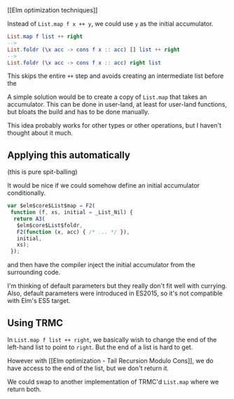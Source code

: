[[Elm optimization techniques]]

Instead of `List.map f x ++ y`, we could use `y` as the initial accumulator.

```elm
List.map f list ++ right
-->
List.foldr (\x acc -> cons f x :: acc) [] list ++ right
-->
List.foldr (\x acc -> cons f x :: acc) right list
```

This skips the entire `++` step and avoids creating an intermediate list before the 

A simple solution would be to create a copy of `List.map` that takes an accumulator. This can be done in user-land, at least for user-land functions, but bloats the build and has to be done manually.

This idea probably works for other types or other operations, but I haven't thought about it much.

## Applying this automatically

(this is pure spit-balling)

It would be nice if we could somehow define an initial accumulator conditionally.

```js
var $elm$core$List$map = F2(
 function (f, xs, initial = _List_Nil) {
  return A3(
   $elm$core$List$foldr,
   F2(function (x, acc) { /* ... */ }),
   initial,
   xs);
 });
```

and then have the compiler inject the initial accumulator from the surrounding code.

I'm thinking of default parameters but they really don't fit well with currying.
Also, default parameters were introduced in ES2015, so it's not compatible with Elm's ES5 target.

## Using TRMC

In `List.map f list ++ right`, we basically wish to change the end of the left-hand list to point to `right`. But the end of a list is hard to get.

However with [[Elm optimization - Tail Recursion Modulo Cons]], we do have access to the end of the list, but we don't return it.

We could swap to another implementation of TRMC'd `List.map` where we return both.